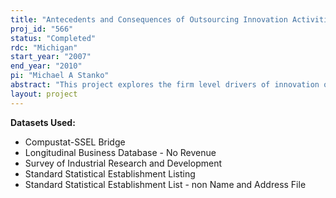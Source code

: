 ```yaml
---
title: "Antecedents and Consequences of Outsourcing Innovation Activities"
proj_id: "566"
status: "Completed"
rdc: "Michigan"
start_year: "2007"
end_year: "2010"
pi: "Michael A Stanko"
abstract: "This project explores the firm level drivers of innovation outsourcing, such as exploratory research performed, inventory turnover, and consequences such as innovation costs and other financial outcomes. Industry level moderators of these relationships are also proposed.  This research project investigates the extent to which increased outsourcing of research and development (R&D) recategorizes innovation activities, which, if carried out internally, would be classified as manufacturing but when contracted to a specialist firm is categorized as a service.  Time series analysis of shifts from manufacturing to nonmanufacturing will illustrate the extent to which the growth of contract R&D creates (or does not create) a measurement problem and give insight into the comparability of historical data with more recent years’ data.  The project will compute Herfindahl indexes for nonmanufacturing industries. The Census Bureau currently publishes Herfindahl indexes for the manufacturing sector but not for nonmanufacturing. This project will provide estimates of how firm and industry characteristics differentially influence the propensity to outsource innovation activities, as well as the consequences of this outsourcing.  This study links the Survey of Industrial Research and Development, the Longitudinal Business Database and Compustat for the years 1972–2001. Two external, publicly available databases are also required: The National Bureau of Economic Research’s “U.S. Patent Citations Data File” as well as the Census Bureau’s “Concentration Ratios in Manufacturing” dataset.  Once assembled, these datasets will be used to test a multilevel model that examines firm and industry level factors influencing the propensity to outsource R&D as well as the outcomes of this outsourcing."
layout: project
---
```


**Datasets Used:**

  - Compustat-SSEL Bridge 
  - Longitudinal Business Database - No Revenue 
  - Survey of Industrial Research and Development 
  - Standard Statistical Establishment Listing 
  - Standard Statistical Establishment List - non Name and Address File 

